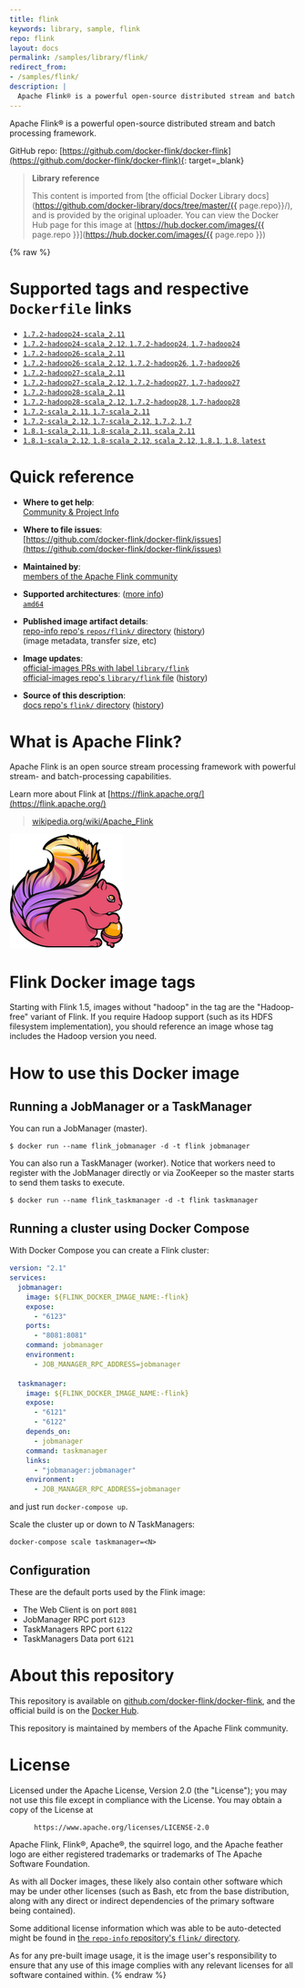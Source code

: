 ```yaml
---
title: flink
keywords: library, sample, flink
repo: flink
layout: docs
permalink: /samples/library/flink/
redirect_from:
- /samples/flink/
description: |
  Apache Flink® is a powerful open-source distributed stream and batch processing framework.
---
```


Apache Flink® is a powerful open-source distributed stream and batch processing framework.


GitHub repo: [https://github.com/docker-flink/docker-flink](https://github.com/docker-flink/docker-flink){: target=_blank}

> **Library reference**
>
> This content is imported from
> [the official Docker Library docs](https://github.com/docker-library/docs/tree/master/{{ page.repo}}/),
> and is provided by the original uploader. You can view the Docker Hub page for this image at
> [https://hub.docker.com/images/{{ page.repo }}](https://hub.docker.com/images/{{ page.repo }})

<!-- content begin -->
{% raw %}
<!--

********************************************************************************

WARNING:

    DO NOT EDIT "flink/README.md"

    IT IS AUTO-GENERATED

    (from the other files in "flink/" combined with a set of templates)

********************************************************************************

-->

# Supported tags and respective `Dockerfile` links

-	[`1.7.2-hadoop24-scala_2.11`](https://github.com/docker-flink/docker-flink/blob/f96f07a516dbd4d9544d22c5272006ccd0b988d6/1.7/hadoop24-scala_2.11-debian/Dockerfile)
-	[`1.7.2-hadoop24-scala_2.12`, `1.7.2-hadoop24`, `1.7-hadoop24`](https://github.com/docker-flink/docker-flink/blob/f96f07a516dbd4d9544d22c5272006ccd0b988d6/1.7/hadoop24-scala_2.12-debian/Dockerfile)
-	[`1.7.2-hadoop26-scala_2.11`](https://github.com/docker-flink/docker-flink/blob/f96f07a516dbd4d9544d22c5272006ccd0b988d6/1.7/hadoop26-scala_2.11-debian/Dockerfile)
-	[`1.7.2-hadoop26-scala_2.12`, `1.7.2-hadoop26`, `1.7-hadoop26`](https://github.com/docker-flink/docker-flink/blob/f96f07a516dbd4d9544d22c5272006ccd0b988d6/1.7/hadoop26-scala_2.12-debian/Dockerfile)
-	[`1.7.2-hadoop27-scala_2.11`](https://github.com/docker-flink/docker-flink/blob/f96f07a516dbd4d9544d22c5272006ccd0b988d6/1.7/hadoop27-scala_2.11-debian/Dockerfile)
-	[`1.7.2-hadoop27-scala_2.12`, `1.7.2-hadoop27`, `1.7-hadoop27`](https://github.com/docker-flink/docker-flink/blob/f96f07a516dbd4d9544d22c5272006ccd0b988d6/1.7/hadoop27-scala_2.12-debian/Dockerfile)
-	[`1.7.2-hadoop28-scala_2.11`](https://github.com/docker-flink/docker-flink/blob/f96f07a516dbd4d9544d22c5272006ccd0b988d6/1.7/hadoop28-scala_2.11-debian/Dockerfile)
-	[`1.7.2-hadoop28-scala_2.12`, `1.7.2-hadoop28`, `1.7-hadoop28`](https://github.com/docker-flink/docker-flink/blob/f96f07a516dbd4d9544d22c5272006ccd0b988d6/1.7/hadoop28-scala_2.12-debian/Dockerfile)
-	[`1.7.2-scala_2.11`, `1.7-scala_2.11`](https://github.com/docker-flink/docker-flink/blob/f96f07a516dbd4d9544d22c5272006ccd0b988d6/1.7/scala_2.11-debian/Dockerfile)
-	[`1.7.2-scala_2.12`, `1.7-scala_2.12`, `1.7.2`, `1.7`](https://github.com/docker-flink/docker-flink/blob/f96f07a516dbd4d9544d22c5272006ccd0b988d6/1.7/scala_2.12-debian/Dockerfile)
-	[`1.8.1-scala_2.11`, `1.8-scala_2.11`, `scala_2.11`](https://github.com/docker-flink/docker-flink/blob/60c582b1422f77a336bafb89fb9ae4f1965027a8/1.8/scala_2.11-debian/Dockerfile)
-	[`1.8.1-scala_2.12`, `1.8-scala_2.12`, `scala_2.12`, `1.8.1`, `1.8`, `latest`](https://github.com/docker-flink/docker-flink/blob/60c582b1422f77a336bafb89fb9ae4f1965027a8/1.8/scala_2.12-debian/Dockerfile)

# Quick reference

-	**Where to get help**:  
	[Community & Project Info](https://flink.apache.org/community.html)

-	**Where to file issues**:  
	[https://github.com/docker-flink/docker-flink/issues](https://github.com/docker-flink/docker-flink/issues)

-	**Maintained by**:  
	[members of the Apache Flink community](https://github.com/docker-flink/docker-flink)

-	**Supported architectures**: ([more info](https://github.com/docker-library/official-images#architectures-other-than-amd64))  
	[`amd64`](https://hub.docker.com/r/amd64/flink/)

-	**Published image artifact details**:  
	[repo-info repo's `repos/flink/` directory](https://github.com/docker-library/repo-info/blob/master/repos/flink) ([history](https://github.com/docker-library/repo-info/commits/master/repos/flink))  
	(image metadata, transfer size, etc)

-	**Image updates**:  
	[official-images PRs with label `library/flink`](https://github.com/docker-library/official-images/pulls?q=label%3Alibrary%2Fflink)  
	[official-images repo's `library/flink` file](https://github.com/docker-library/official-images/blob/master/library/flink) ([history](https://github.com/docker-library/official-images/commits/master/library/flink))

-	**Source of this description**:  
	[docs repo's `flink/` directory](https://github.com/docker-library/docs/tree/master/flink) ([history](https://github.com/docker-library/docs/commits/master/flink))

# What is Apache Flink?

Apache Flink is an open source stream processing framework with powerful stream- and batch-processing capabilities.

Learn more about Flink at [https://flink.apache.org/](https://flink.apache.org/)

> [wikipedia.org/wiki/Apache_Flink](https://en.wikipedia.org/wiki/Apache_Flink)

![logo](https://raw.githubusercontent.com/docker-library/docs/71398f44551617e3934a86b4b7a3c770ae093b59/flink/logo.png)

# Flink Docker image tags

Starting with Flink 1.5, images without "hadoop" in the tag are the "Hadoop-free" variant of Flink. If you require Hadoop support (such as its HDFS filesystem implementation), you should reference an image whose tag includes the Hadoop version you need.

# How to use this Docker image

## Running a JobManager or a TaskManager

You can run a JobManager (master).

```console
$ docker run --name flink_jobmanager -d -t flink jobmanager
```

You can also run a TaskManager (worker). Notice that workers need to register with the JobManager directly or via ZooKeeper so the master starts to send them tasks to execute.

```console
$ docker run --name flink_taskmanager -d -t flink taskmanager
```

## Running a cluster using Docker Compose

With Docker Compose you can create a Flink cluster:

```yml
version: "2.1"
services:
  jobmanager:
    image: ${FLINK_DOCKER_IMAGE_NAME:-flink}
    expose:
      - "6123"
    ports:
      - "8081:8081"
    command: jobmanager
    environment:
      - JOB_MANAGER_RPC_ADDRESS=jobmanager

  taskmanager:
    image: ${FLINK_DOCKER_IMAGE_NAME:-flink}
    expose:
      - "6121"
      - "6122"
    depends_on:
      - jobmanager
    command: taskmanager
    links:
      - "jobmanager:jobmanager"
    environment:
      - JOB_MANAGER_RPC_ADDRESS=jobmanager
```

and just run `docker-compose up`.

Scale the cluster up or down to *N* TaskManagers:

```console
docker-compose scale taskmanager=<N>
```

## Configuration

These are the default ports used by the Flink image:

-	The Web Client is on port `8081`
-	JobManager RPC port `6123`
-	TaskManagers RPC port `6122`
-	TaskManagers Data port `6121`

# About this repository

This repository is available on [github.com/docker-flink/docker-flink](https://github.com/docker-flink/docker-flink), and the official build is on the [Docker Hub](https://hub.docker.com/_/flink/).

This repository is maintained by members of the Apache Flink community.

# License

Licensed under the Apache License, Version 2.0 (the "License"); you may not use this file except in compliance with the License. You may obtain a copy of the License at

	      https://www.apache.org/licenses/LICENSE-2.0

Apache Flink, Flink®, Apache®, the squirrel logo, and the Apache feather logo are either registered trademarks or trademarks of The Apache Software Foundation.

As with all Docker images, these likely also contain other software which may be under other licenses (such as Bash, etc from the base distribution, along with any direct or indirect dependencies of the primary software being contained).

Some additional license information which was able to be auto-detected might be found in [the `repo-info` repository's `flink/` directory](https://github.com/docker-library/repo-info/tree/master/repos/flink).

As for any pre-built image usage, it is the image user's responsibility to ensure that any use of this image complies with any relevant licenses for all software contained within.
{% endraw %}
